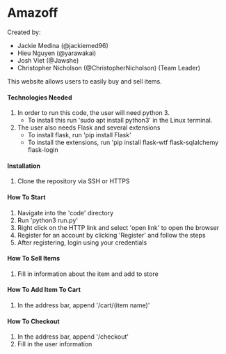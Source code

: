 # Amazoff

Created by:
- Jackie Medina (@jackiemed96)
- Hieu Nguyen (@yarawakai)
- Josh Viet (@Jawshe)
- Christopher Nicholson (@ChristopherNicholson) (Team Leader)

This website allows users to easily buy and sell items.

#### Technologies Needed
1. In order to run this code, the user will need python 3. 
    - To install this run 'sudo apt install python3' in the Linux terminal.
2. The user also needs Flask and several extensions
    - To install flask, run 'pip install Flask'
    - To install the extensions, run 'pip install flask-wtf flask-sqlalchemy flask-login

#### Installation
1. Clone the repository via SSH or HTTPS

#### How To Start
1. Navigate into the 'code' directory
2. Run 'python3 run.py'
3. Right click on the HTTP link and select 'open link' to open the browser
4. Register for an account by clicking 'Register' and follow the steps
5. After registering, login using your credentials

#### How To Sell Items
1. Fill in information about the item and add to store

#### How To Add Item To Cart
1. In the address bar, append '/cart/(item name)'

#### How To Checkout
1. In the address bar, append '/checkout'
2. Fill in the user information
